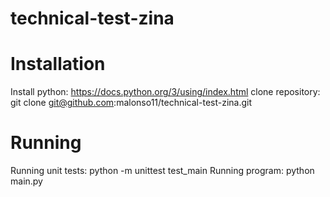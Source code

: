 # technical-test-zina

# Installation

Install python: https://docs.python.org/3/using/index.html
clone repository: git clone git@github.com:malonso11/technical-test-zina.git

# Running

Running unit tests: python -m unittest test_main
Running program: python main.py
